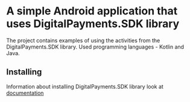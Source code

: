 # A simple Android application that uses DigitalPayments.SDK library

The project contains examples of using the activities from the DigitalPayments.SDK library.
Used programming languages - Kotlin and Java.

## Installing

Information about installing DigitalPayments.SDK library look at [documentation](https://developers.processonepayments.com/Help/Documentation/AndroidSDK) 

